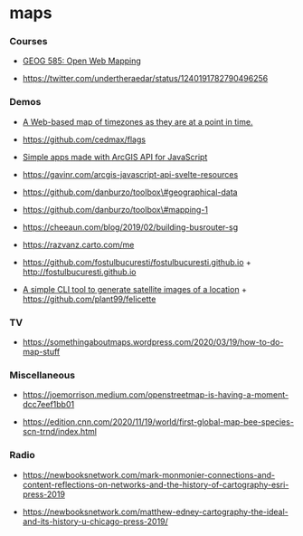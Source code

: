 maps
====

### Courses

-   [GEOG 585: Open Web Mapping](https://www.e-education.psu.edu/geog585/node/508)

<!-- -->

-   https://twitter.com/undertheraedar/status/1240191782790496256

### Demos

-   [A Web-based map of timezones as they are at a point in time.](https://github.com/dbaron/timezone-map)

<!-- -->

-   https://github.com/cedmax/flags

<!-- -->

-   [Simple apps made with ArcGIS API for JavaScript](https://github.com/RalucaNicola/JSAPI_demos)

<!-- -->

-   https://gavinr.com/arcgis-javascript-api-svelte-resources

<!-- -->

-   https://github.com/danburzo/toolbox\#geographical-data

<!-- -->

-   https://github.com/danburzo/toolbox\#mapping-1

<!-- -->

-   https://cheeaun.com/blog/2019/02/building-busrouter-sg

<!-- -->

-   https://razvanz.carto.com/me

<!-- -->

-   https://github.com/fostulbucuresti/fostulbucuresti.github.io + http://fostulbucuresti.github.io

<!-- -->

-   [A simple CLI tool to generate satellite images of a location](https://news.ycombinator.com/item?id=23948672) + https://github.com/plant99/felicette

### TV

-   https://somethingaboutmaps.wordpress.com/2020/03/19/how-to-do-map-stuff

### Miscellaneous

-   https://joemorrison.medium.com/openstreetmap-is-having-a-moment-dcc7eef1bb01

<!-- -->

-   https://edition.cnn.com/2020/11/19/world/first-global-map-bee-species-scn-trnd/index.html

### Radio

-   https://newbooksnetwork.com/mark-monmonier-connections-and-content-reflections-on-networks-and-the-history-of-cartography-esri-press-2019

<!-- -->

-   https://newbooksnetwork.com/matthew-edney-cartography-the-ideal-and-its-history-u-chicago-press-2019/
